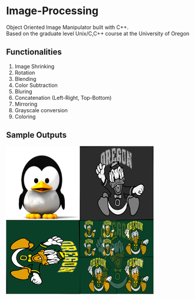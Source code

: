 # Image-Processing
Object Oriented Image Manipulator built with C++. <br>
Based on the graduate level Unix/C,C++ course at the University of Oregon


## Functionalities
1. Image Shrinking <br>
2. Rotation <br>
3. Blending <br>
4. Color Subtraction <br>
5. Bluring <br>
6. Concatenation (Left-Right, Top-Bottom) <br>
7. Mirroring <br>
8. Grayscale conversion <br>
9. Coloring <br>


## Sample Outputs
<a href="url"><img src="https://github.com/aobaruwa/Image-Processing/blob/main/images/tux.png" align="left" height="200" width="200" ></a>


<a href="url"><img src="https://github.com/aobaruwa/Image-Processing/blob/main/images/grayscale.png" align="left" height="200" width="200" ></a>


<a href="url"><img src="https://github.com/aobaruwa/Image-Processing/blob/main/images/rotate.png" align="left" height="200" width="200" ></a>


<a href="url"><img src="https://github.com/aobaruwa/Image-Processing/blob/main/images/blend.png" align="left" height="200" width="200" ></a>
